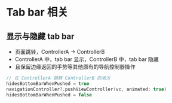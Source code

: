 # Tab bar 相关

## 显示与隐藏 tab bar

- 页面跳转，ControllerA -> ControllerB
- ControllerA 中，tab bar 显示，ControllerB 中，tab bar 隐藏
- 且保留边缘返回的手势等其他原有的导航控制器操作

```swift
// 在 ControllerA 跳转 ControllerB 的地方
hidesBottomBarWhenPushed = true
navigationController?.pushViewController(vc, animated: true)
hidesBottomBarWhenPushed = false
```


